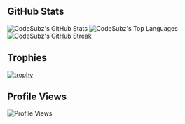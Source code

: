 ## GitHub Stats

![CodeSubz's GitHub Stats](https://github-readme-stats.vercel.app/api?username=CodeSubz&show_icons=true&count_private=true&theme=default)
![CodeSubz's Top Languages](https://github-readme-stats.vercel.app/api/top-langs/?username=CodeSubz&layout=compact&theme=default)
![CodeSubz's GitHub Streak](https://github-readme-streak-stats.herokuapp.com?user=CodeSubz&theme=default)

## Trophies

[![trophy](https://github-profile-trophy.vercel.app/?username=CodeSubz&theme=flat)](https://github.com/ryo-ma/github-profile-trophy)

## Profile Views

![Profile Views](https://komarev.com/ghpvc/?username=CodeSubz)
